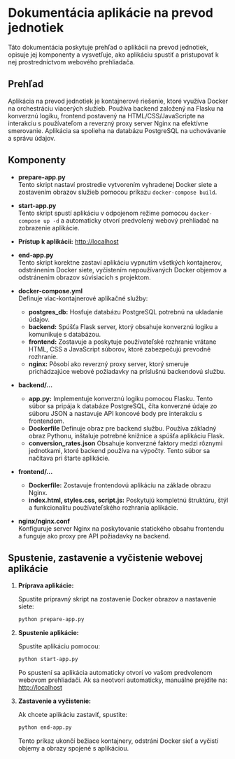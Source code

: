 # Dokumentácia aplikácie na prevod jednotiek

Táto dokumentácia poskytuje prehľad o aplikácii na prevod jednotiek, opisuje jej komponenty a vysvetľuje, ako aplikáciu spustiť a pristupovať k nej prostredníctvom webového prehliadača.

## Prehľad

Aplikácia na prevod jednotiek je kontajnerové riešenie, ktoré využíva Docker na orchestráciu viacerých služieb. Používa backend založený na Flasku na konverznú logiku, frontend postavený na HTML/CSS/JavaScripte na interakciu s používateľom a reverzný proxy server Nginx na efektívne smerovanie. Aplikácia sa spolieha na databázu PostgreSQL na uchovávanie a správu údajov.

## Komponenty

- **prepare-app.py**  
  Tento skript nastaví prostredie vytvorením vyhradenej Docker siete a zostavením obrazov služieb pomocou príkazu `docker-compose build`.

- **start-app.py**  
  Tento skript spustí aplikáciu v odpojenom režime pomocou `docker-compose up -d` a automaticky otvorí predvolený webový prehliadač na zobrazenie aplikácie.

- **Prístup k aplikácii:** [http://localhost](http://localhost)

- **end-app.py**  
  Tento skript korektne zastaví aplikáciu vypnutím všetkých kontajnerov, odstránením Docker siete, vyčistením nepoužívaných Docker objemov a odstránením obrazov súvisiacich s projektom.

- **docker-compose.yml**  
  Definuje viac-kontajnerové aplikačné služby:
  - **postgres_db:** Hosťuje databázu PostgreSQL potrebnú na ukladanie údajov.
  - **backend:** Spúšťa Flask server, ktorý obsahuje konverznú logiku a komunikuje s databázou.
  - **frontend:** Zostavuje a poskytuje používateľské rozhranie vrátane HTML, CSS a JavaScript súborov, ktoré zabezpečujú prevodné rozhranie.
  - **nginx:** Pôsobí ako reverzný proxy server, ktorý smeruje prichádzajúce webové požiadavky na príslušnú backendovú službu.

- **backend/...**
  - **app.py:** Implementuje konverznú logiku pomocou Flasku. Tento súbor sa pripája k databáze PostgreSQL, číta konverzné údaje zo súboru JSON a nastavuje API koncové body pre interakciu s frontendom.
  - **Dockerfile** Definuje obraz pre backend službu. Používa základný obraz Pythonu, inštaluje potrebné knižnice a spúšťa aplikáciu Flask.
  - **conversion_rates.json** Obsahuje konverzné faktory medzi rôznymi jednotkami, ktoré backend používa na výpočty. Tento súbor sa načítava pri štarte aplikácie.

- **frontend/...**  
  - **Dockerfile:** Zostavuje frontendovú aplikáciu na základe obrazu Nginx.
  - **index.html, styles.css, script.js:** Poskytujú kompletnú štruktúru, štýl a funkcionalitu používateľského rozhrania aplikácie.

- **nginx/nginx.conf**  
  Konfiguruje server Nginx na poskytovanie statického obsahu frontendu a funguje ako proxy pre API požiadavky na backend.

## Spustenie, zastavenie a vyčistenie webovej aplikácie

1. **Príprava aplikácie:**

   Spustite prípravný skript na zostavenie Docker obrazov a nastavenie siete:
   ```bash
   python prepare-app.py
   ```

2. **Spustenie aplikácie:**

   Spustite aplikáciu pomocou:
   ```bash
   python start-app.py
   ```
   Po spustení sa aplikácia automaticky otvorí vo vašom predvolenom webovom prehliadači. Ak sa neotvorí automaticky, manuálne prejdite na: [http://localhost](http://localhost)

3. **Zastavenie a vyčistenie:**

   Ak chcete aplikáciu zastaviť, spustite:
   ```bash
   python end-app.py
   ```
   Tento príkaz ukončí bežiace kontajnery, odstráni Docker sieť a vyčistí objemy a obrazy spojené s aplikáciou.
